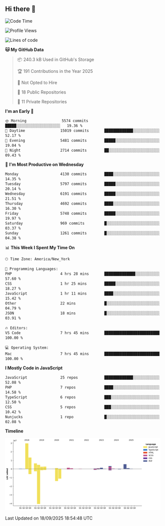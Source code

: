## Hi there 👋

<!--START_SECTION:waka-->
![Code Time](http://img.shields.io/badge/Code%20Time-369%20hrs%2017%20mins-blue)

![Profile Views](http://img.shields.io/badge/Profile%20Views-1-blue)

![Lines of code](https://img.shields.io/badge/From%20Hello%20World%20I%27ve%20Written-75.7%20million%20lines%20of%20code-blue)

**🐱 My GitHub Data** 

> 📦 240.3 kB Used in GitHub's Storage 
 > 
> 🏆 191 Contributions in the Year 2025
 > 
> 🚫 Not Opted to Hire
 > 
> 📜 18 Public Repositories 
 > 
> 🔑 11 Private Repositories 
 > 
**I'm an Early 🐤** 

```text
🌞 Morning                5574 commits        █████░░░░░░░░░░░░░░░░░░░░   19.36 % 
🌆 Daytime                15019 commits       █████████████░░░░░░░░░░░░   52.17 % 
🌃 Evening                5481 commits        █████░░░░░░░░░░░░░░░░░░░░   19.04 % 
🌙 Night                  2714 commits        ██░░░░░░░░░░░░░░░░░░░░░░░   09.43 % 
```
📅 **I'm Most Productive on Wednesday** 

```text
Monday                   4130 commits        ████░░░░░░░░░░░░░░░░░░░░░   14.35 % 
Tuesday                  5797 commits        █████░░░░░░░░░░░░░░░░░░░░   20.14 % 
Wednesday                6191 commits        █████░░░░░░░░░░░░░░░░░░░░   21.51 % 
Thursday                 4692 commits        ████░░░░░░░░░░░░░░░░░░░░░   16.30 % 
Friday                   5748 commits        █████░░░░░░░░░░░░░░░░░░░░   19.97 % 
Saturday                 969 commits         █░░░░░░░░░░░░░░░░░░░░░░░░   03.37 % 
Sunday                   1261 commits        █░░░░░░░░░░░░░░░░░░░░░░░░   04.38 % 
```


📊 **This Week I Spent My Time On** 

```text
🕑︎ Time Zone: America/New_York

💬 Programming Languages: 
PHP                      4 hrs 28 mins       ██████████████░░░░░░░░░░░   57.60 % 
CSS                      1 hr 25 mins        █████░░░░░░░░░░░░░░░░░░░░   18.27 % 
JavaScript               1 hr 11 mins        ████░░░░░░░░░░░░░░░░░░░░░   15.42 % 
Other                    22 mins             █░░░░░░░░░░░░░░░░░░░░░░░░   04.79 % 
JSON                     18 mins             █░░░░░░░░░░░░░░░░░░░░░░░░   03.91 % 

🔥 Editors: 
VS Code                  7 hrs 45 mins       █████████████████████████   100.00 % 

💻 Operating System: 
Mac                      7 hrs 45 mins       █████████████████████████   100.00 % 
```

**I Mostly Code in JavaScript** 

```text
JavaScript               25 repos            █████████████░░░░░░░░░░░░   52.08 % 
PHP                      7 repos             ████░░░░░░░░░░░░░░░░░░░░░   14.58 % 
TypeScript               6 repos             ███░░░░░░░░░░░░░░░░░░░░░░   12.50 % 
CSS                      5 repos             ███░░░░░░░░░░░░░░░░░░░░░░   10.42 % 
Nunjucks                 1 repo              █░░░░░░░░░░░░░░░░░░░░░░░░   02.08 % 
```



**Timeline**

![Lines of Code chart](https://raw.githubusercontent.com/wilbertcaba/wilbertcaba/main/assets/bar_graph.png)


 Last Updated on 18/09/2025 18:54:48 UTC
<!--END_SECTION:waka-->

<!--
**wilbertcaba/wilbertcaba** is a ✨ _special_ ✨ repository because its `README.md` (this file) appears on your GitHub profile.

Here are some ideas to get you started:

- 🔭 I’m currently working on ...
- 🌱 I’m currently learning ...
- 👯 I’m looking to collaborate on ...
- 🤔 I’m looking for help with ...
- 💬 Ask me about ...
- 📫 How to reach me: ...
- 😄 Pronouns: ...
- ⚡ Fun fact: ...
-->
